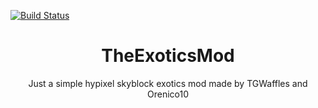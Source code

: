 
[![Build Status](https://ci.thom.club/job/TheExoticsMod/job/master/badge/icon)](https://ci.thom.club/job/TheExoticsMod/job/master/)


<h1 align="center">TheExoticsMod</h1>

<p align="center">Just a simple hypixel skyblock exotics mod made by TGWaffles and Orenico10</p>

